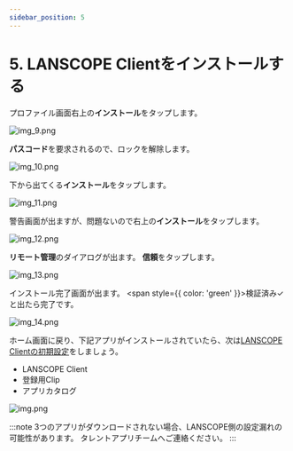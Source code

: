 ```yaml
---
sidebar_position: 5
---
```

# 5. LANSCOPE Clientをインストールする

プロファイル画面右上の**インストール**をタップします。

![img_9.png](img_9.png)

**パスコード**を要求されるので、ロックを解除します。

![img_10.png](img_10.png)

下から出てくる**インストール**をタップします。

![img_11.png](img_11.png)

警告画面が出ますが、問題ないので右上の**インストール**をタップします。

![img_12.png](img_12.png)

**リモート管理**のダイアログが出ます。
**信頼**をタップします。

![img_13.png](img_13.png)

インストール完了画面が出ます。
<span style={{ color: 'green' }}>検証済み✓</span>と出たら完了です。

![img_14.png](img_14.png)

ホーム画面に戻り、下記アプリがインストールされていたら、次は[LANSCOPE Clientの初期設定](initialize-lanscope-client.md)をしましょう。

- LANSCOPE Client
- 登録用Clip
- アプリカタログ

![img.png](../img.png)

:::note
3つのアプリがダウンロードされない場合、LANSCOPE側の設定漏れの可能性があります。
タレントアプリチームへご連絡ください。
:::